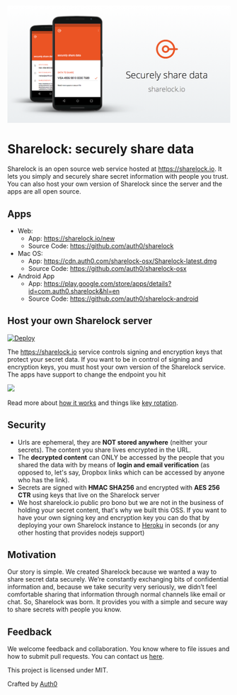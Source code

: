 <img src="https://raw.githubusercontent.com/auth0/sharelock/master/public/share/facebook-1200-630.png?cached" />

Sharelock: securely share data
===

Sharelock is an open source web service hosted at https://sharelock.io. It lets you simply and securely share secret information with people you trust. You can also host your own version of Sharelock since the server and the apps are all open source.

## Apps

* Web: 
  * App: <https://sharelock.io/new> 
  * Source Code: <https://github.com/auth0/sharelock>
* Mac OS: 
  * App: <https://cdn.auth0.com/sharelock-osx/Sharelock-latest.dmg>
  * Source Code: <https://github.com/auth0/sharelock-osx>
* Android App
  * App: <https://play.google.com/store/apps/details?id=com.auth0.sharelock&hl=en>
  * Source Code: <https://github.com/auth0/sharelock-android>

## Host your own Sharelock server

[![Deploy](https://www.herokucdn.com/deploy/button.png)](https://dashboard.heroku.com/new?template=https%3A%2F%2Fgithub.com%2Fauth0%2Fsharelock)

The https://sharelock.io service controls signing and encryption keys that protect your secret data. If you want to be in control of signing and encryption keys, you must host your own version of the Sharelock service. The apps have support to change the endpoint you hit

![](https://www.dropbox.com/s/7y0d6u5kmdz01ew/Screenshot%202015-02-25%2017.17.40.png?dl=1)

Read more about [how it works](https://github.com/auth0/sharelock/wiki#how-it-works) and things like [key rotation](https://github.com/auth0/sharelock/wiki#key-management).

## Security

* Urls are ephemeral, they are **NOT stored anywhere** (neither your secrets). The content you share lives encrypted in the URL.
* The **decrypted content** can ONLY be accessed by the people that you shared the data with by means of **login and email verification** (as opposed to, let's say, Dropbox links which can be accessed by anyone who has the link).
* Secrets are signed with **HMAC SHA256** and encrypted with **AES 256 CTR** using keys that live on the Sharelock server
* We host sharelock.io public pro bono but we are not in the business of holding your secret content, that's why we built this OSS. If you want to have your own signing key and encryption key you can do that by deploying your own Sharelock instance to [Heroku](https://dashboard.heroku.com/new?template=https%3A%2F%2Fgithub.com%2Fauth0%2Fsharelock) in seconds (or any other hosting that provides nodejs support)

## Motivation

Our story is simple. We created Sharelock because we wanted a way to share secret data securely. We’re constantly exchanging bits of confidential information and, because we take security very seriously, we didn’t feel comfortable sharing that information through normal channels like email or chat.
So, Sharelock was born. It provides you with a simple and secure way to share secrets with people you know.

## Feedback

We welcome feedback and collaboration. You know where to file issues and how to submit pull requests. You can contact us [here](https://auth0.com/support).

This project is licensed under MIT.

Crafted by [Auth0](https://auth0.com)
